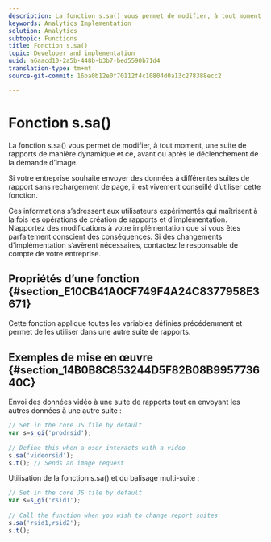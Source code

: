 ```yaml
---
description: La fonction s.sa() vous permet de modifier, à tout moment, une suite de rapports de manière dynamique et ce, avant ou après le déclenchement de la demande d’image.
keywords: Analytics Implementation
solution: Analytics
subtopic: Functions
title: Fonction s.sa()
topic: Developer and implementation
uuid: a6aacd10-2a5b-448b-b3b7-bed5590b71d4
translation-type: tm+mt
source-git-commit: 16ba0b12e0f70112f4c10804d0a13c278388ecc2

---
```



# Fonction s.sa()

La fonction s.sa() vous permet de modifier, à tout moment, une suite de rapports de manière dynamique et ce, avant ou après le déclenchement de la demande d’image.

Si votre entreprise souhaite envoyer des données à différentes suites de rapport sans rechargement de page, il est vivement conseillé d’utiliser cette fonction.

Ces informations s’adressent aux utilisateurs expérimentés qui maîtrisent à la fois les opérations de création de rapports et d’implémentation. N’apportez des modifications à votre implémentation que si vous êtes parfaitement conscient des conséquences. Si des changements d’implémentation s’avèrent nécessaires, contactez le responsable de compte de votre entreprise.

## Propriétés d’une fonction {#section_E10CB41A0CF749F4A24C8377958E3671}

Cette fonction applique toutes les variables définies précédemment et permet de les utiliser dans une autre suite de rapports.

## Exemples de mise en œuvre {#section_14B0B8C853244D5F82B08B995773640C}

Envoi des données vidéo à une suite de rapports tout en envoyant les autres données à une autre suite :

```js
// Set in the core JS file by default 
var s=s_gi('prodrsid'); 
 
// Define this when a user interacts with a video 
s.sa('videorsid'); 
s.t(); // Sends an image request
```

Utilisation de la fonction s.sa() et du balisage multi-suite :

```js
// Set in the core JS file by default 
var s=s_gi('rsid1'); 
 
// Call the function when you wish to change report suites 
s.sa('rsid1,rsid2'); 
s.t();
```

